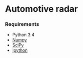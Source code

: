 # Automotive radar


### Requirements

* Python 3.4
* [Numpy](http://www.numpy.org/)
* [SciPy](http://www.scipy.org/)
* [Ipython](http://ipython.org/)

